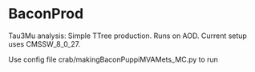 # BaconProd
Tau3Mu analysis: Simple TTree  production. Runs on AOD. Current setup uses CMSSW_8_0_27.

Use config file crab/makingBaconPuppiMVAMets_MC.py to run